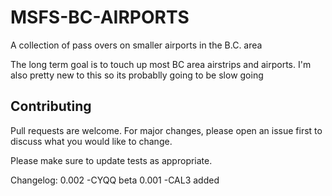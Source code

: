 # MSFS-BC-AIRPORTS

A collection of pass overs on smaller airports in the B.C. area

The long term goal is to touch up most BC area airstrips and airports. 
I'm also pretty new to this so its probablly going to be slow going

## Contributing
Pull requests are welcome. For major changes, please open an issue first to discuss what you would like to change.

Please make sure to update tests as appropriate.


Changelog:
0.002
-CYQQ beta
0.001
-CAL3 added


